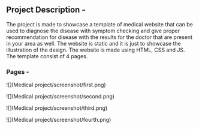 ## Project Description - 

The project is made to showcase a template of medical website that can be used to diagnose the disease with symptom checking and give proper recommendation for disease with the results for the doctor that are present in your area as well. The website is static and it is just to showcase the illustration of the design. The website is made using HTML, CSS and JS. The template consist of 4 pages.

### Pages - 

![](Medical project/screenshot/first.png)

![](Medical project/screenshot/second.png)

![](Medical project/screenshot/third.png)

![](Medical project/screenshot/fourth.png)